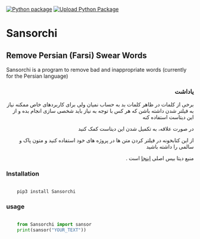 [![Python package](https://github.com/KomeilParseh/Sansorchi/actions/workflows/python-package.yml/badge.svg)](https://github.com/KomeilParseh/Sansorchi/actions/workflows/python-package.yml)
[![Upload Python Package](https://github.com/KomeilParseh/Sansorchi/actions/workflows/python-publish.yml/badge.svg)](https://pypi.org/project/Sansorchi/)

# Sansorchi

## Remove Persian (Farsi) Swear Words

Sansorchi is a program to remove bad and inappropriate words (currently for the Persian language)

<div dir="rtl">

### یاداشت

برخی از کلمات در ظاهر کلمات بد به حساب نمیان ولی برای کاربردهای خاص ممکنه نیاز به فیلتر شدن داشته باشن که هر کس با توجه به نیاز باید شخصی سازی انجام بده و از این دیتاست استفاده کنه

در صورت علاقه، به تکمیل شدن این دیتاست کمک کنید

از این کتابخونه در فیلتر کردن متن ها در پروژه های خود استفاده کنید و متون پاک و سالمی را داشته باشید

منبع دیتا بیس اصلی [اینجا](https://github.com/amirshnll/Persian-Swear-Words) است .

</div>

### Installation

```bash

    pip3 install Sansorchi

```

### usage

```python

    from Sansorchi import sansor
    print(sansor("YOUR_TEXT"))

```
